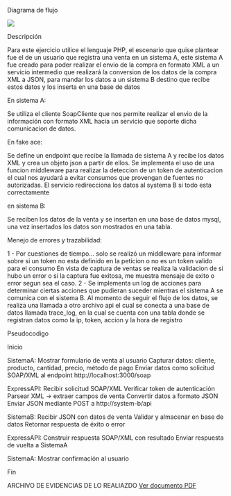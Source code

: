 Diagrama de flujo

![](https://drive.google.com/uc?export=view&id=1ZCKMqO-1afNRlJyluYNRDHuJYXnmsc2T)

Descripción 

Para este ejercicio utilice el lenguaje PHP, el escenario que quise plantear fue el de un usuario que registra una venta en un sistema A, este sistema A fue creado para poder realizar el envio de la compra
en formato XML a un servicio intermedio que realizará la conversion de los datos de la compra XML a JSON, para mandar los datos a un sistema B destino que recibe estos datos y los inserta en una base de datos

En sistema A:

Se utiliza el cliente SoapCliente que nos permite realizar el envio de la información con formato XML hacia un servicio que soporte dicha comunicacion de datos.

En fake ace:

Se define un endpoint que recibe la llamada de sistema A y recibe los datos XML y crea un objeto json a partir de ellos. Se implementa el uso de una funcion middleware para realizar la deteccion de un token de autenticacion
el cual nos ayudará a evitar consumos que provengan de fuentes no autorizadas. El servicio redirecciona los datos al systema B si todo esta correctamente

en sistema B:

Se reciben los datos de la venta y se insertan en una base de datos mysql, una vez insertados los datos son mostrados en una tabla.

Menejo de errores y trazabilidad:

1 - Por cuestiones de tiempo... solo se realizó un middleware para informar sobre si un token no esta definido en la peticion o no es un token valido para el consumo
En vista de captura de ventas se realiza la validacion de si hubo un error o si la captura fue exitosa, me muestra mensaje de exito o error segun sea el caso.
2 - Se implementa un log de acciones para determinar ciertas acciones que pudieran suceder mientras el sistema A se comunica con el sistema B. Al momento de seguir el flujo de los datos, se realiza una llamada a otro archivo api
el cual se conecta a una base de datos llamada trace_log, en la cual se cuenta con una tabla donde se registran datos como la ip, token, accion y la hora de registro

Pseudocodigo

Inicio

SistemaA:
    Mostrar formulario de venta al usuario
    Capturar datos: cliente, producto, cantidad, precio, método de pago
    Enviar datos como solicitud SOAP/XML al endpoint http://localhost:3000/soap

ExpressAPI:
    Recibir solicitud SOAP/XML
    Verificar token de autenticación
    Parsear XML → extraer campos de venta
    Convertir datos a formato JSON
    Enviar JSON mediante POST a http://system-b/api

SistemaB:
    Recibir JSON con datos de venta
    Validar y almacenar en base de datos
    Retornar respuesta de éxito o error

ExpressAPI:
    Construir respuesta SOAP/XML con resultado
    Enviar respuesta de vuelta a SistemaA

SistemaA:
    Mostrar confirmación al usuario

Fin

ARCHIVO DE EVIDENCIAS DE LO REALIAZDO
[Ver documento PDF](https://drive.google.com/file/d/1KpUYDgZXLZjzx6hbqsfOa96DZF5a6z1C/view?usp=sharing)


